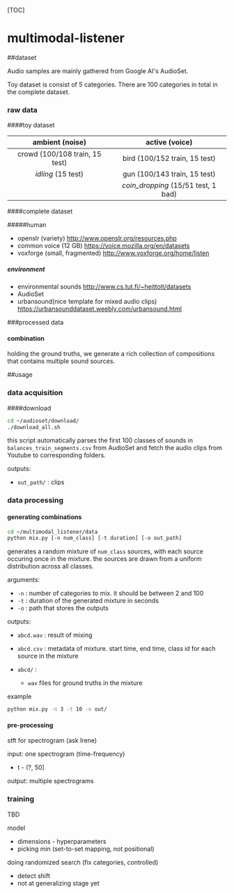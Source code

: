 [TOC]



# multimodal-listener

##dataset

Audio samples are mainly gathered from Google AI's AudioSet.

Toy dataset is consist of 5 categories. There are 100 categories in total in the complete dataset.



### raw data

####toy dataset

|        ambient (noise)         |           active (voice)            |
| :----------------------------: | :---------------------------------: |
| crowd (100/108 train, 15 test) |    bird (100/152 train, 15 test)    |
|       *idling* (15 test)       |    gun (100/143 train, 15 test)     |
|                                | *coin_dropping* (15/51 test, 1 bad) |



####complete dataset

#####human

* openslr (variety) http://www.openslr.org/resources.php
* common voice (12 GB) https://voice.mozilla.org/en/datasets
* voxforge (small, fragmented) http://www.voxforge.org/home/listen

##### environment

* environmental sounds http://www.cs.tut.fi/~heittolt/datasets
* AudioSet
* urbansound(nice template for mixed audio clips) https://urbansounddataset.weebly.com/urbansound.html



###processed data

#### combination

holding the ground truths, we generate a rich collection of compositions that contains multiple sound sources.



##usage

### data acquisition

####download

```bash
cd ~/audioset/download/
./download_all.sh
```

this script automatically parses the first 100 classes of sounds in `balances_train_segments.csv` from AudioSet and fetch the audio clips from Youtube to corresponding folders.

outputs:

* `out_path/` : clips 

### data processing

#### generating combinations

```bash
cd ~/multimodal_listener/data
python mix.py [-n num_class] [-t duration] [-o out_path]
```

generates a random mixture of `num_class` sources, with each source occuring once in the mixture. the sources are drawn from a uniform distribution across all classes.

arguments:

* `-n` : number of categories to mix. it should be between 2 and 100
* `-t` : duration of the generated mixture in seconds
* `-o` : path that stores the outputs

outputs:

* `abcd.wav` : result of mixing

* `abcd.csv` : metadata of mixture. start time, end time, class id for each source in the mixture
* `abcd/` :
  * `wav` files for ground truths in the mixture

example

```bash
python mix.py -n 3 -t 10 -o out/
```



#### pre-processing

stft for spectrogram (ask Irene)

input: one spectrogram (time-frequency)

* t - (?, 50]

output: multiple spectrograms





### training

TBD

model

* dimensions - hyperparameters
* picking min (set-to-set mapping, not positional)



doing randomized search (fix categories, controlled)

* detect shift 
* not at generalizing stage yet